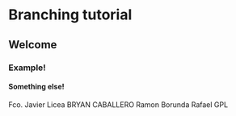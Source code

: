 # Branching tutorial
## Welcome


### Example!

#### Something else!
Fco. Javier Licea
BRYAN CABALLERO
Ramon Borunda
Rafael GPL
